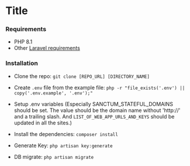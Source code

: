 # Title

### Requirements

- PHP 8.1
- Other [Laravel requirements](https://laravel.com/docs/10.x/deployment#server-requirements)

### Installation

- Clone the repo:
`git clone [REPO_URL] [DIRECTORY_NAME]`

- Create `.env` file from the example file:
`php -r "file_exists('.env') || copy('.env.example', '.env');"`

- Setup .env variables (Especially SANCTUM_STATEFUL_DOMAINS should be set. The value should be the domain name without 'http://' and a trailing slash. And `LIST_OF_WEB_APP_URLS_AND_KEYS` should be updated in all the sites.)

- Install the dependencies: `composer install`

- Generate Key: `php artisan key:generate`

- DB migrate: `php artisan migrate`
